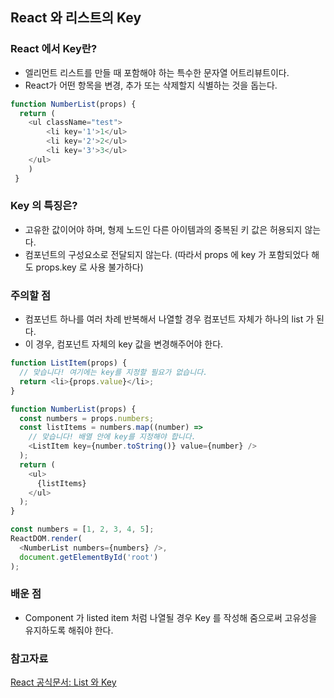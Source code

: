 ## React 와 리스트의 Key

### React 에서 Key란? 
- 엘리먼트 리스트를 만들 때 포함해야 하는 특수한 문자열 어트리뷰트이다.
- React가 어떤 항목을 변경, 추가 또는 삭제할지 식별하는 것을 돕는다.
```javascript
function NumberList(props) {
  return (
  	<ul className="test">
  		<li key='1'>1</ul>
  		<li key='2'>2</ul>
  		<li key='3'>3</ul>
  	</ul>
  	)
 }
````

### Key 의 특징은? 
- 고유한 값이어야 하며, 형제 노드인 다른 아이템과의 중복된 키 값은 허용되지 않는다.
- 컴포넌트의 구성요소로 전달되지 않는다. (따라서 props 에 key 가 포함되었다 해도 props.key 로 사용 불가하다)

### 주의할 점
- 컴포넌트 하나를 여러 차례 반복해서 나열할 경우 컴포넌트 자체가 하나의 list 가 된다.
- 이 경우, 컴포넌트 자체의 key 값을 변경해주어야 한다. 
```javascript
function ListItem(props) {
  // 맞습니다! 여기에는 key를 지정할 필요가 없습니다.
  return <li>{props.value}</li>;
}

function NumberList(props) {
  const numbers = props.numbers;
  const listItems = numbers.map((number) =>
    // 맞습니다! 배열 안에 key를 지정해야 합니다.
    <ListItem key={number.toString()} value={number} />
  );
  return (
    <ul>
      {listItems}
    </ul>
  );
}

const numbers = [1, 2, 3, 4, 5];
ReactDOM.render(
  <NumberList numbers={numbers} />,
  document.getElementById('root')
);
```

### 배운 점
- Component 가 listed item 처럼 나열될 경우 Key 를 작성해 줌으로써 고유성을 유지하도록 해줘야 한다. 


### 참고자료
[React 공식문서: List 와 Key](https://ko.reactjs.org/docs/lists-and-keys.html)

